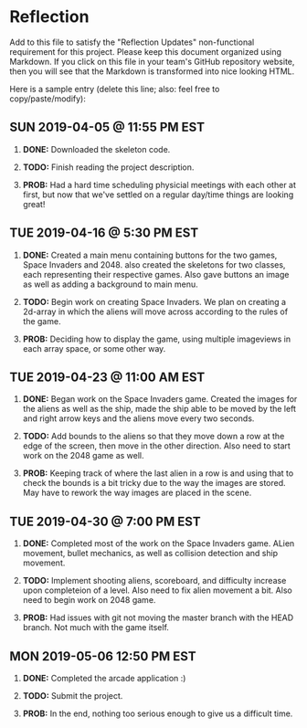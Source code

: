 # Reflection

Add to this file to satisfy the "Reflection Updates" non-functional requirement
for this project. Please keep this document organized using Markdown. If you
click on this file in your team's GitHub repository website, then you will see
that the Markdown is transformed into nice looking HTML.

Here is a sample entry (delete this line; also: feel free to copy/paste/modify):

## SUN 2019-04-05 @ 11:55 PM EST

1. **DONE:** Downloaded the skeleton code.

2. **TODO:** Finish reading the project description.

3. **PROB:** Had a hard time scheduling physicial meetings with each other at
   first, but now that we've settled on a regular day/time things are looking
   great!

## TUE 2019-04-16 @ 5:30 PM EST

1. **DONE:** Created a main menu containing buttons for the two games, Space Invaders and 2048.
    also created the skeletons for two classes, each representing their respective games. Also
    gave buttons an image as well as adding a background to main menu.

2. **TODO:** Begin work on creating Space Invaders. We plan on creating a 2d-array in which the
    aliens will move across according to the rules of the game.

3. **PROB:** Deciding how to display the game, using multiple imageviews in each array space, or
    some other way.

## TUE 2019-04-23 @ 11:00 AM EST

1. **DONE:** Began work on the Space Invaders game. Created the images for the aliens as well
    as the ship, made the ship able to be moved by the left and right arrow keys and the aliens
    move every two seconds.

2. **TODO:** Add bounds to the aliens so that they move down a row at the edge of the screen,
    then move in the other direction. Also need to start work on the 2048 game as well.

3. **PROB:** Keeping track of where the last alien in a row is and using that to check the bounds
    is a bit tricky due to the way the images are stored. May have to rework the way images are placed
    in the scene.

## TUE 2019-04-30 @ 7:00 PM EST

1. **DONE:** Completed most of the work on the Space Invaders game. ALien movement, bullet mechanics,
    as well as collision detection and ship movement.

2. **TODO:** Implement shooting aliens, scoreboard, and difficulty increase upon completeion of a level.
    Also need to fix alien movement a bit. Also need to begin work on 2048 game.

3. **PROB:** Had issues with git not moving the master branch with the HEAD branch. Not much with the
    game itself.

## MON 2019-05-06 12:50 PM EST

1. **DONE:** Completed the arcade application :)

2. **TODO:** Submit the project.

3. **PROB:** In the end, nothing too serious enough to give us a difficult time.            
